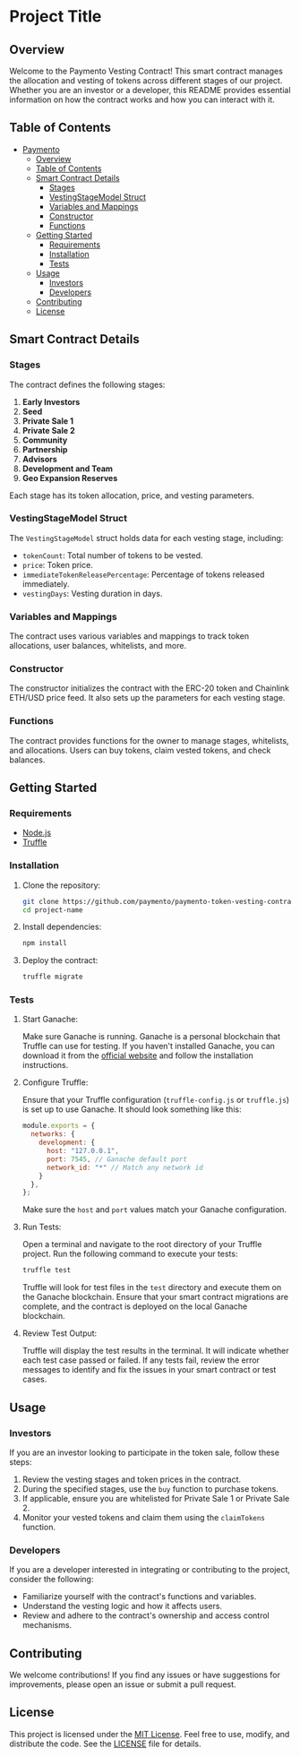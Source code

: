 # Project Title

## Overview

Welcome to the Paymento Vesting Contract! This smart contract manages the allocation and vesting of tokens across different stages of our project. Whether you are an investor or a developer, this README provides essential information on how the contract works and how you can interact with it.

## Table of Contents

- [Paymento](#project-title)
  - [Overview](#overview)
  - [Table of Contents](#table-of-contents)
  - [Smart Contract Details](#smart-contract-details)
    - [Stages](#stages)
    - [VestingStageModel Struct](#vestingstagemodel-struct)
    - [Variables and Mappings](#variables-and-mappings)
    - [Constructor](#constructor)
    - [Functions](#functions)
  - [Getting Started](#getting-started)
    - [Requirements](#requirements)
    - [Installation](#installation)
    - [Tests](#tests)
  - [Usage](#usage)
    - [Investors](#investors)
    - [Developers](#developers)
  - [Contributing](#contributing)
  - [License](#license)

## Smart Contract Details

### Stages

The contract defines the following stages:

1. **Early Investors**
2. **Seed**
3. **Private Sale 1**
4. **Private Sale 2**
5. **Community**
6. **Partnership**
7. **Advisors**
8. **Development and Team**
9. **Geo Expansion Reserves**

Each stage has its token allocation, price, and vesting parameters.

### VestingStageModel Struct

The `VestingStageModel` struct holds data for each vesting stage, including:

- `tokenCount`: Total number of tokens to be vested.
- `price`: Token price.
- `immediateTokenReleasePercentage`: Percentage of tokens released immediately.
- `vestingDays`: Vesting duration in days.

### Variables and Mappings

The contract uses various variables and mappings to track token allocations, user balances, whitelists, and more.

### Constructor

The constructor initializes the contract with the ERC-20 token and Chainlink ETH/USD price feed. It also sets up the parameters for each vesting stage.

### Functions

The contract provides functions for the owner to manage stages, whitelists, and allocations. Users can buy tokens, claim vested tokens, and check balances.

## Getting Started

### Requirements

- [Node.js](https://nodejs.org/)
- [Truffle](https://www.trufflesuite.com/truffle)

### Installation

1. Clone the repository:

   ```bash
   git clone https://github.com/paymento/paymento-token-vesting-contract.git
   cd project-name
   ```

2. Install dependencies:

   ```bash
   npm install
   ```

3. Deploy the contract:

   ```bash
   truffle migrate
   ```

### Tests

1. Start Ganache:
   
   Make sure Ganache is running. Ganache is a personal blockchain that Truffle can use for testing. If you haven't installed Ganache, you can download it from the [official website](https://www.trufflesuite.com/ganache) and follow the installation instructions.

2. Configure Truffle:

   Ensure that your Truffle configuration (`truffle-config.js` or `truffle.js`) is set up to use Ganache. It should look something like this:

   ```javascript
   module.exports = {
     networks: {
       development: {
         host: "127.0.0.1",
         port: 7545, // Ganache default port
         network_id: "*" // Match any network id
       }
     },
   };
   ```

   Make sure the `host` and `port` values match your Ganache configuration.

3. Run Tests:

   Open a terminal and navigate to the root directory of your Truffle project. Run the following command to execute your tests:

   ```bash
   truffle test
   ```

   Truffle will look for test files in the `test` directory and execute them on the Ganache blockchain. Ensure that your smart contract migrations are complete, and the contract is deployed on the local Ganache blockchain.

4. Review Test Output:

   Truffle will display the test results in the terminal. It will indicate whether each test case passed or failed. If any tests fail, review the error messages to identify and fix the issues in your smart contract or test cases.

## Usage

### Investors

If you are an investor looking to participate in the token sale, follow these steps:

1. Review the vesting stages and token prices in the contract.
2. During the specified stages, use the `buy` function to purchase tokens.
3. If applicable, ensure you are whitelisted for Private Sale 1 or Private Sale 2.
4. Monitor your vested tokens and claim them using the `claimTokens` function.

### Developers

If you are a developer interested in integrating or contributing to the project, consider the following:

- Familiarize yourself with the contract's functions and variables.
- Understand the vesting logic and how it affects users.
- Review and adhere to the contract's ownership and access control mechanisms.

## Contributing

We welcome contributions! If you find any issues or have suggestions for improvements, please open an issue or submit a pull request.

## License

This project is licensed under the [MIT License](LICENSE). Feel free to use, modify, and distribute the code. See the [LICENSE](LICENSE) file for details.
